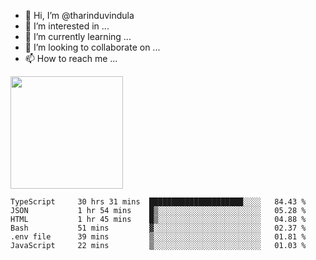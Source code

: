 - 👋 Hi, I’m @tharinduvindula
- 👀 I’m interested in ...
- 🌱 I’m currently learning ...
- 💞️ I’m looking to collaborate on ...
- 📫 How to reach me ...

<!---
tharinduvindula/tharinduvindula is a ✨ special ✨ repository because its `README.md` (this file) appears on your GitHub profile.
You can click the Preview link to take a look at your changes.
--->

<img height="180em" src="https://github-readme-stats.vercel.app/api?username=tharinduvindula&show_icons=true&hide_border=false&&count_private=true&include_all_commits=true" />


<!--START_SECTION:waka-->

```text
TypeScript     30 hrs 31 mins  █████████████████████░░░░   84.43 %
JSON           1 hr 54 mins    █▒░░░░░░░░░░░░░░░░░░░░░░░   05.28 %
HTML           1 hr 45 mins    █▒░░░░░░░░░░░░░░░░░░░░░░░   04.88 %
Bash           51 mins         ▓░░░░░░░░░░░░░░░░░░░░░░░░   02.37 %
.env file      39 mins         ▒░░░░░░░░░░░░░░░░░░░░░░░░   01.81 %
JavaScript     22 mins         ▒░░░░░░░░░░░░░░░░░░░░░░░░   01.03 %
```

<!--END_SECTION:waka-->
